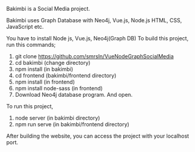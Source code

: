 Bakimbi is a Social Media project.

Bakimbi uses Graph Database with Neo4j, Vue.js, Node.js HTML, CSS, JavaScript etc.

You have to install Node js, Vue.js, Neo4j(Graph DB)
To build this project, run this commands;

1) git clone https://github.com/smrsln/VueNodeGraphSocialMedia
2) cd bakimbi (change directory)
3) npm install   (in bakimbi)
4) cd frontend  (bakimbi/frontend directory)
4) npm install   (in frontend)
5) npm install node-sass  (in frontend)
6) Download Neo4j database program. And open.

To run this project, 

1) node server (in bakimbi directory)
2) npm run serve (in bakimbi/frontend directory)

After building the website, you can access the project with your localhost port.